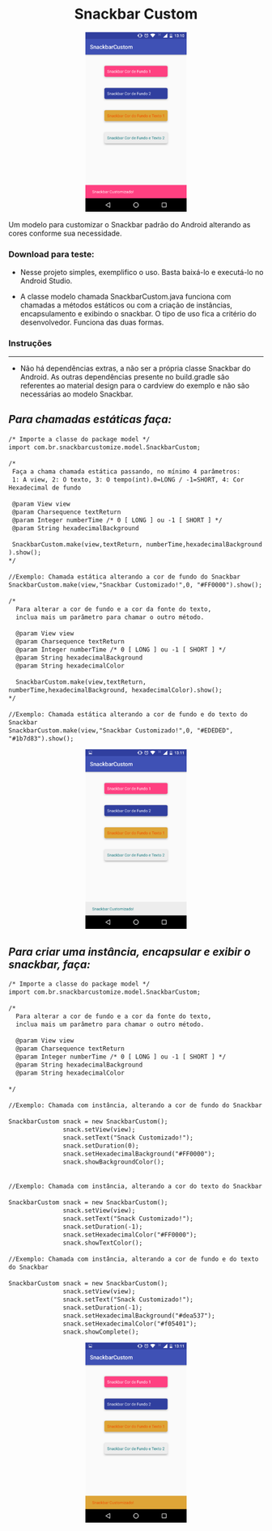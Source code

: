 

<h1 align="center">Snackbar Custom</h1>
<p align="center">
  <img width="200" 
src="https://raw.githubusercontent.com/danielsidev/snackcustom/master/app/src/main/res/drawable/screenshot/Screenshot_20180331-131055.png">
 
</p>
Um modelo para customizar o Snackbar padrão do Android alterando as cores conforme sua necessidade.

### Download para teste:



* Nesse projeto simples,  exemplifico o uso. Basta baixá-lo e executá-lo no Android Studio.

* A classe modelo chamada SnackbarCustom.java funciona com chamadas a métodos estáticos ou com a criação de instâncias, encapsulamento e exibindo o snackbar. O tipo de uso fica a critério do desenvolvedor. Funciona das duas formas.


### Instruções
----------
* Não há dependências extras, a não ser a  própria classe Snackbar do Android. 
  As outras dependências presente no build.gradle são referentes ao material design para o cardview do exemplo
  e não são necessárias ao modelo Snackbar.


*Para chamadas estáticas faça:*
----------

```
/* Importe a classe do package model */
import com.br.snackbarcustomize.model.SnackbarCustom;

/*
 Faça a chama chamada estática passando, no mínimo 4 parâmetros:
 1: A view, 2: O texto, 3: O tempo(int).0=LONG / -1=SHORT, 4: Cor Hexadecimal de fundo

 @param View view
 @param Charsequence textReturn
 @param Integer numberTime /* 0 [ LONG ] ou -1 [ SHORT ] */
 @param String hexadecimalBackground

 SnackbarCustom.make(view,textReturn, numberTime,hexadecimalBackground ).show();
*/

//Exemplo: Chamada estática alterando a cor de fundo do Snackbar
SnackbarCustom.make(view,"Snackbar Customizado!",0, "#FF0000").show();

/*
  Para alterar a cor de fundo e a cor da fonte do texto,
  inclua mais um parâmetro para chamar o outro método.

  @param View view
  @param Charsequence textReturn
  @param Integer numberTime /* 0 [ LONG ] ou -1 [ SHORT ] */
  @param String hexadecimalBackground
  @param String hexadecimalColor

  SnackbarCustom.make(view,textReturn, numberTime,hexadecimalBackground, hexadecimalColor).show();
*/

//Exemplo: Chamada estática alterando a cor de fundo e do texto do Snackbar
SnackbarCustom.make(view,"Snackbar Customizado!",0, "#EDEDED", "#1b7d83").show();

```
<p align="center">
  <img width="200" src="https://raw.githubusercontent.com/danielsidev/snackcustom/master/app/src/main/res/drawable/screenshot/Screenshot_20180331-131106.png">

</p>

*Para criar uma instância, encapsular e exibir o snackbar, faça:*
----------

```
/* Importe a classe do package model */
import com.br.snackbarcustomize.model.SnackbarCustom;

/*
  Para alterar a cor de fundo e a cor da fonte do texto,
  inclua mais um parâmetro para chamar o outro método.

  @param View view
  @param Charsequence textReturn
  @param Integer numberTime /* 0 [ LONG ] ou -1 [ SHORT ] */
  @param String hexadecimalBackground
  @param String hexadecimalColor

*/

//Exemplo: Chamada com instância, alterando a cor de fundo do Snackbar

SnackbarCustom snack = new SnackbarCustom();
               snack.setView(view);
               snack.setText("Snack Customizado!");
               snack.setDuration(0);
               snack.setHexadecimalBackground("#FF0000");
               snack.showBackgroundColor();


//Exemplo: Chamada com instância, alterando a cor do texto do Snackbar

SnackbarCustom snack = new SnackbarCustom();
               snack.setView(view);
               snack.setText("Snack Customizado!");
               snack.setDuration(-1);
               snack.setHexadecimalColor("#FF0000");
               snack.showTextColor();

//Exemplo: Chamada com instância, alterando a cor de fundo e do texto do Snackbar

SnackbarCustom snack = new SnackbarCustom();
               snack.setView(view);
               snack.setText("Snack Customizado!");
               snack.setDuration(-1);
               snack.setHexadecimalBackground("#dea537");
               snack.setHexadecimalColor("#f05401");
               snack.showComplete();

```
<p align="center">
  <img width="200"  src="https://raw.githubusercontent.com/danielsidev/snackcustom/master/app/src/main/res/drawable/screenshot/Screenshot_20180331-131102.png">

</p>
